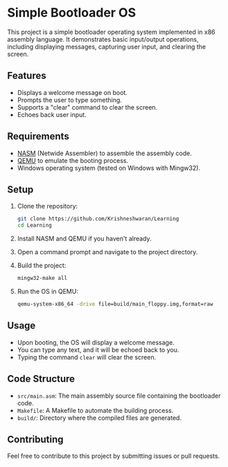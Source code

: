 

# Simple Bootloader OS

This project is a simple bootloader operating system implemented in x86 assembly language. It demonstrates basic input/output operations, including displaying messages, capturing user input, and clearing the screen.

## Features

- Displays a welcome message on boot.
- Prompts the user to type something.
- Supports a "clear" command to clear the screen.
- Echoes back user input.

## Requirements

- [NASM](https://www.nasm.us/) (Netwide Assembler) to assemble the assembly code.
- [QEMU](https://www.qemu.org/) to emulate the booting process.
- Windows operating system (tested on Windows with Mingw32).

## Setup

1. Clone the repository:
   ```bash
   git clone https://github.com/Krishneshwaran/Learning
   cd Learning
   ```

2. Install NASM and QEMU if you haven't already.

3. Open a command prompt and navigate to the project directory.

4. Build the project:
   ```bash
   mingw32-make all
   ```

5. Run the OS in QEMU:
   ```bash
   qemu-system-x86_64 -drive file=build/main_floppy.img,format=raw
   ```

## Usage

- Upon booting, the OS will display a welcome message.
- You can type any text, and it will be echoed back to you.
- Typing the command `clear` will clear the screen.

## Code Structure

- `src/main.asm`: The main assembly source file containing the bootloader code.
- `Makefile`: A Makefile to automate the building process.
- `build/`: Directory where the compiled files are generated.

## Contributing

Feel free to contribute to this project by submitting issues or pull requests.
